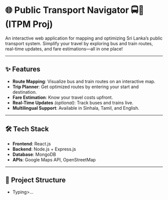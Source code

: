 
# 🌐 Public Transport Navigator 🚍🚉 (ITPM Proj)

An interactive web application for mapping and optimizing Sri Lanka’s public transport system. Simplify your travel by exploring bus and train routes, real-time updates, and fare estimations—all in one place!

---

## ✨ Features
- **Route Mapping**: Visualize bus and train routes on an interactive map.
- **Trip Planner**: Get optimized routes by entering your start and destination.
- **Fare Estimation**: Know your travel costs upfront.
- **Real-Time Updates** *(optional)*: Track buses and trains live.
- **Multilingual Support**: Available in Sinhala, Tamil, and English.

---

## 🛠️ Tech Stack
- **Frontend**: React.js
- **Backend**: Node.js + Express.js
- **Database**: MongoDB
- **APIs**: Google Maps API, OpenStreetMap

---

## 📂 Project Structure
- Typing>...

